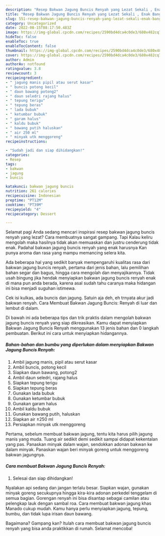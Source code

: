 ```yaml
---
description: "Resep Bakwan Jagung Buncis Renyah yang Lezat Sekali , Enak Banget"
title: "Resep Bakwan Jagung Buncis Renyah yang Lezat Sekali , Enak Banget"
slug: 551-resep-bakwan-jagung-buncis-renyah-yang-lezat-sekali-enak-banget
category: Uncategorized
date: 2022-08-15T08:17:50.483Z
image: https://img-global.cpcdn.com/recipes/2590bd4dca4c0de3/680x482cq70/bakwan-jagung-buncis-renyah-foto-resep-utama.jpg
hideToc: false
enableToc: true
enableTocContent: false
thumbnail: https://img-global.cpcdn.com/recipes/2590bd4dca4c0de3/680x482cq70/bakwan-jagung-buncis-renyah-foto-resep-utama.jpg
cover: https://img-global.cpcdn.com/recipes/2590bd4dca4c0de3/680x482cq70/bakwan-jagung-buncis-renyah-foto-resep-utama.jpg
author: Admin
authorAv: notfound
ratingvalue: 3.8
reviewcount: 3
recipeingredient:
- " jagung manis pipil atau serut kasar"
- " buncis potong kecil"
- " daun bawang potong2"
- " daun seledri rajang halus"
- " tepung terigu"
- " tepung beras"
- " lada bubuk"
- " ketumbar bubuk"
- " garam halus"
- " kaldu bubuk"
- " bawang putih haluskan"
- " air 250 ml"
- " minyak utk menggoreng"
recipeinstructions:

- "Sudah jadi dan siap dihidangkan!"
categories:
- Resep
tags:
- bakwan
- jagung
- buncis

katakunci: bakwan jagung buncis 
nutrition: 261 calories
recipecuisine: Indonesian
preptime: "PT12M"
cooktime: "PT39M"
recipeyield: "4"
recipecategory: Dessert

---
```



Selamat pagi Anda sedang mencari inspirasi resep bakwan jagung buncis renyah yang lezat? Cara membuatnya sangat gampang. Tapi Kalau keliru mengolah maka hasilnya tidak akan memuaskan dan justru cenderung tidak enak. Padahal bakwan jagung buncis renyah yang enak harusnya Kan punya aroma dan rasa yang mampu memancing selera kita.


Ada beberapa hal yang sedikit banyak mempengaruhi kualitas rasa dari bakwan jagung buncis renyah, pertama dari jenis bahan, lalu pemilihan bahan segar dan bagus, hingga cara mengolah dan menyajikannya. Tidak usah bingung jika hendak menyiapkan bakwan jagung buncis renyah enak di mana pun anda berada, karena asal sudah tahu caranya maka hidangan ini bisa menjadi suguhan istimewa.

Cek isi kulkas, ada buncis dan jagung. Satuin aja deh, eh trnyata akur jadi bakwan renyah. Cara Membuat Bakwan Jagung Buncis: Renyah di luar dan lembut di dalam.


Di bawah ini ada beberapa tips dan trik praktis dalam mengolah bakwan jagung buncis renyah yang siap dikreasikan. Kamu dapat menyiapkan Bakwan Jagung Buncis Renyah menggunakan 13 jenis bahan dan 0 langkah pembuatan. Berikut ini cara untuk menyiapkan hidangannya.

<!--inarticleads1-->

##### Bahan-bahan dan bumbu yang diperlukan dalam menyiapkan Bakwan Jagung Buncis Renyah:

1. Ambil  jagung manis, pipil atau serut kasar
1. Ambil  buncis, potong kecil
1. Siapkan  daun bawang, potong2
1. Ambil  daun seledri, rajang halus
1. Siapkan  tepung terigu
1. Siapkan  tepung beras
1. Gunakan  lada bubuk
1. Gunakan  ketumbar bubuk
1. Gunakan  garam halus
1. Ambil  kaldu bubuk
1. Gunakan  bawang putih, haluskan
1. Siapkan  air ±250 ml
1. Persiapkan  minyak utk menggoreng


Pertama, sebelum membuat bakwan jagung, tentu kita harus pilih jagung manis yang muda. Tuang air sedikit demi sedikit sampai didapat kekentalan yang pas. Panaskan minyak dalam wajan, sendokkan adonan bakwan ke dalam minyak. Panaskan wajan beri minyak goreng untuk menggoreng bakwan jagungnya. 

<!--inarticleads2-->

##### Cara membuat Bakwan Jagung Buncis Renyah:


1. Selesai dan siap dihidangkan!

Nyalakan api sedang dan jangan terlalu besar. Siapkan wajan, gunakan minyak goreng secukupnya hingga kira-kira adonan perkedel tenggelam di semua bagian. Gorengan renyah ini bisa disantap sebagai camilan atau pelengkap lauk dengan sambal roa. Cara membuat bakwan jagung khas Manado cukup mudah. Kamu hanya perlu menyiapkan jagung, tepung, bumbu, dan tidak lupa irisan daun bawang. 

Bagaimana? Gampang kan? Itulah cara membuat bakwan jagung buncis renyah yang bisa anda praktikkan di rumah. Selamat mencoba!
